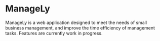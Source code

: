 # ManageLy
ManageLy is a web application designed to meet the needs of small business management, and improve the time efficiency of management tasks. Features are currently work in progress.
